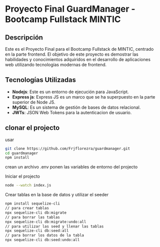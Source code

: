 # Proyecto Final GuardManager - Bootcamp Fullstack MINTIC

## Descripción

Este es el Proyecto Final para el Bootcamp Fullstack de MINTIC, centrado en la parte frontend. El objetivo de este proyecto es demostrar las habilidades y conocimientos adquiridos en el desarrollo de aplicaciones web utilizando tecnologías modernas de frontend.

## Tecnologías Utilizadas

- **Nodejs**: Este es un entorno de ejecución para JavaScript.
- **Express js**: Express JS es un marco que se ha superpuesto en la parte superior de Node JS.
- **MySQL**: Es un sistema de gestión de bases de datos relacional.
- **JWTs**: JSON Web Tokens para la autenticacion de usuario.
## clonar el projecto


usar 
```bash
git clone https://github.com/Frjflorezra/guardmanager.git
cd guardmanager
npm install
```
crean un archivo .env
ponen las variables de entorno del projecto

Iniciar el projecto
```bash
node --watch index.js
```

Crear tablas en la base de datos y utilizar el seeder
```bash
npm install sequelize-cli
// para crear tablas
npx sequelize-cli db:migrate
// para borrar las tablas 
npx sequelize-cli db:migrate:undo:all
// para utilizar las seed y llenar las tablas 
npx sequelize-cli db:seed:all
// para borrar los datos de la tabla
npx sequelize-cli db:seed:undo:all  
```
